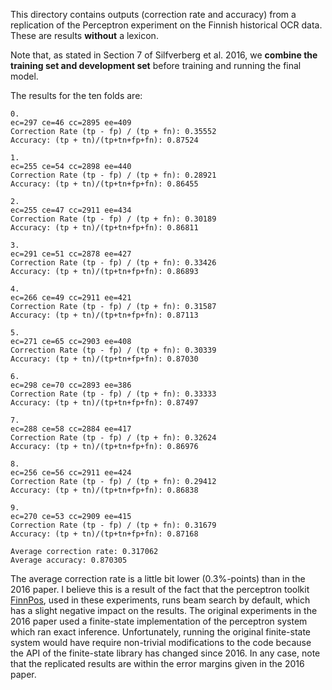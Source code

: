 This directory contains outputs (correction rate and accuracy) from a
replication of the Perceptron experiment on the Finnish historical OCR
data. These are results **without** a lexicon.

Note that, as stated in Section 7 of Silfverberg et al. 2016, we
**combine the training set and development set** before training and
running the final model.

The results for the ten folds are:

```
0.
ec=297 ce=46 cc=2895 ee=409
Correction Rate (tp - fp) / (tp + fn): 0.35552
Accuracy: (tp + tn)/(tp+tn+fp+fn): 0.87524

1.
ec=255 ce=54 cc=2898 ee=440
Correction Rate (tp - fp) / (tp + fn): 0.28921
Accuracy: (tp + tn)/(tp+tn+fp+fn): 0.86455

2.
ec=255 ce=47 cc=2911 ee=434
Correction Rate (tp - fp) / (tp + fn): 0.30189
Accuracy: (tp + tn)/(tp+tn+fp+fn): 0.86811

3.
ec=291 ce=51 cc=2878 ee=427
Correction Rate (tp - fp) / (tp + fn): 0.33426
Accuracy: (tp + tn)/(tp+tn+fp+fn): 0.86893

4.
ec=266 ce=49 cc=2911 ee=421
Correction Rate (tp - fp) / (tp + fn): 0.31587
Accuracy: (tp + tn)/(tp+tn+fp+fn): 0.87113

5.
ec=271 ce=65 cc=2903 ee=408
Correction Rate (tp - fp) / (tp + fn): 0.30339
Accuracy: (tp + tn)/(tp+tn+fp+fn): 0.87030

6.
ec=298 ce=70 cc=2893 ee=386
Correction Rate (tp - fp) / (tp + fn): 0.33333
Accuracy: (tp + tn)/(tp+tn+fp+fn): 0.87497

7.
ec=288 ce=58 cc=2884 ee=417
Correction Rate (tp - fp) / (tp + fn): 0.32624
Accuracy: (tp + tn)/(tp+tn+fp+fn): 0.86976

8.
ec=256 ce=56 cc=2911 ee=424
Correction Rate (tp - fp) / (tp + fn): 0.29412
Accuracy: (tp + tn)/(tp+tn+fp+fn): 0.86838

9.
ec=270 ce=53 cc=2909 ee=415
Correction Rate (tp - fp) / (tp + fn): 0.31679
Accuracy: (tp + tn)/(tp+tn+fp+fn): 0.87168

Average correction rate: 0.317062
Average accuracy: 0.870305
```

The average correction rate is a little bit lower (0.3%-points) than in the 2016 paper. I believe this is a result of the fact that the perceptron toolkit [FinnPos](https://github.com/mpsilfve/FinnPos/tree/master/src), used in these experiments, runs beam search by default, which has a slight negative impact on the results. The original experiments in the 2016 paper used a finite-state implementation of the perceptron system which ran exact inference. Unfortunately, running the original finite-state system would have require non-trivial modifications to the code because the API of the finite-state library has changed since 2016. In any case, note that the replicated results are within the error margins given in the 2016 paper.  
